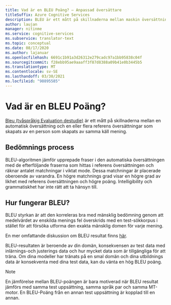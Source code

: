 ```yaml
---
title: Vad är en BLEU Poäng? – Anpassad översättare
titleSuffix: Azure Cognitive Services
description: BLEU är ett mått på skillnaderna mellan maskin översättning och de mänskliga referens översättningarna av samma käll mening.
author: laujan
manager: nitinme
ms.service: cognitive-services
ms.subservice: translator-text
ms.topic: conceptual
ms.date: 08/17/2020
ms.author: lajanuar
ms.openlocfilehash: 6691c1b91a3d26312e279cadc97a1bb95838c04f
ms.sourcegitcommit: f28ebb95ae9aaaff3f87d8388a09b41e0b3445b5
ms.translationtype: MT
ms.contentlocale: sv-SE
ms.lasthandoff: 03/30/2021
ms.locfileid: "98895585"
---
```

# <a name="what-is-a-bleu-score"></a>Vad är en BLEU Poäng?

[Bleu (tvåspråkig Evaluation destudie)](https://en.wikipedia.org/wiki/BLEU) är ett mått på skillnaderna mellan en automatisk översättning och en eller flera referens översättningar som skapats av en person som skapats av samma käll mening.

## <a name="scoring-process"></a>Bedömnings process

BLEU-algoritmen jämför upprepade fraser i den automatiska översättningen med de efterföljande fraserna som hittas i referens översättningen och räknar antalet matchningar i viktat mode. Dessa matchningar är placerade oberoende av varandra. En högre matchnings grad visar en högre grad av likhet med referens översättningen och högre poäng. Intelligibility och grammatiskhet har inte rätt att ta hänsyn till.

## <a name="how-bleu-works"></a>Hur fungerar BLEU?

BLEU styrkan är att den korreleras bra med mänsklig bedömning genom att medelvärdet av enskilda menings fel överskrids med en test-sökkorpus i stället för att försöka utforma den exakta mänsklig domen för varje mening.

En mer omfattande diskussion om BLEU resultat finns [här](https://youtu.be/-UqDljMymMg).

BLEU-resultaten är beroende av din domän, konsekvensen av test data med inlärnings-och justerings data och hur mycket data som är tillgängliga för att träna. Om dina modeller har tränats på en smal domän och dina utbildnings data är konsekventa med dina test data, kan du vänta en hög BLEU poäng.

>[!NOTE]
>En jämförelse mellan BLEU-poängen är bara motiverad när BLEU resultat jämförs med samma test uppsättning, samma språk par och samma MT-motor. En BLEU-Poäng från en annan test uppsättning är kopplad till en annan.
